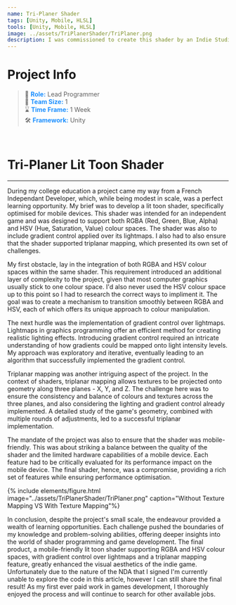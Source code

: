 ```yaml
---
name: Tri-Planer Shader
tags: [Unity, Mobile, HLSL]
tools: [Unity, Mobile, HLSL]
image: ../assets/TriPlanerShader/TriPlaner.png
description: I was commissioned to create this shader by an Indie Studio 
---
```



# **Project Info**

> 👤 <span style="color:dodgerblue">**Role:**</span> Lead Programmer <br>
> 👥 <span style="color:dodgerblue">**Team Size:**</span> 1 <br>
> ⌛ <span style="color:dodgerblue">**Time Frame:**</span> 1 Week <br>
> 🛠️ <span style="color:dodgerblue">**Framework:**</span> Unity <br>

<p>&nbsp;</p>

# **Tri-Planer Lit Toon Shader**

---

During my college education a project came my way from a French Independant Developer, which, while being modest in scale, was a perfect learning opportunity. My brief was to develop a lit toon shader, specifically optimised for mobile devices. This shader was intended for an independent game and was designed to support both RGBA (Red, Green, Blue, Alpha) and HSV (Hue, Saturation, Value) colour spaces. The shader was also to include gradient control applied over its lightmaps. I also had to also ensure that the shader supported triplanar mapping, which presented its own set of challenges.

My first obstacle, lay in the integration of both RGBA and HSV colour spaces within the same shader. This requirement introduced an additional layer of complexity to the project, given that most computer graphics usually stick to one colour space. I'd also never used the HSV colour space up to this point so I had to research the correct ways to impliment it. The goal was to create a mechanism to transition smoothly between RGBA and HSV, each of which offers its unique approach to colour manipulation.

The next hurdle was the implementation of gradient control over lightmaps. Lightmaps in graphics programming offer an efficient method for creating realistic lighting effects. Introducing gradient control required an intricate understanding of how gradients could be mapped onto light intensity levels. My approach was exploratory and iterative, eventually leading to an algorithm that successfully implemented the gradient control.

Triplanar mapping was another intriguing aspect of the project. In the context of shaders, triplanar mapping allows textures to be projected onto geometry along three planes - X, Y, and Z. The challenge here was to ensure the consistency and balance of colours and textures across the three planes, and also considering the lighting and gradient control already implemented. A detailed study of the game's geometry, combined with multiple rounds of adjustments, led to a successful triplanar implementation.

The mandate of the project was also to ensure that the shader was mobile-friendly. This was about striking a balance between the quality of the shader and the limited hardware capabilities of a mobile device. Each feature had to be critically evaluated for its performance impact on the mobile device. The final shader, hence, was a compromise, providing a rich set of features while ensuring performance optimisation.

{% include elements/figure.html image="../assets/TriPlanerShader/TriPlaner.png" caption="Without Texture Mapping VS With Texture Mapping"%}

In conclusion, despite the project's small scale, the endeavour provided a wealth of learning opportunities. Each challenge pushed the boundaries of my knowledge and problem-solving abilities, offering deeper insights into the world of shader programming and game development. The final product, a mobile-friendly lit toon shader supporting RGBA and HSV colour spaces, with gradient control over lightmaps and a triplanar mapping feature, greatly enhanced the visual aesthetics of the indie game. Unfortunately due to the nature of the NDA that I signed I'm currently unable to explore the code in this article, however I can still share the final result! As my first ever paid work in games development, I thoroughly enjoyed the process and will continue to search for other available jobs.
